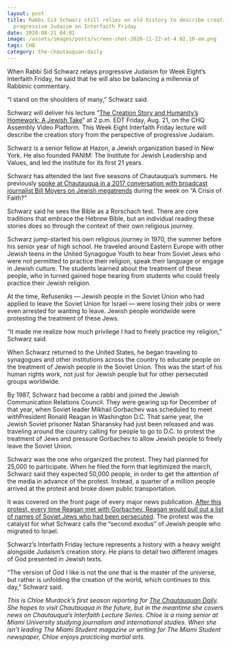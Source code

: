 ```yaml
---
layout: post
title: Rabbi Sid Schwarz still relies on old history to describe creation within
  progressive Judaism on Interfaith Friday
date: 2020-08-21 04:01
image: /assets/images/posts/screen-shot-2020-11-22-at-4.02.10-am.png
tags: CHQ
category: the-chautauquan-daily
---
```

When Rabbi Sid Schwarz relays progressive Judaism for Week Eight’s Interfaith Friday, he said that he will also be balancing a millennia of Rabbinic commentary.

“I stand on the shoulders of many,” Schwarz said.

Schwarz will deliver his lecture “[The Creation Story and Humanity’s Homework: A Jewish Take](https://assembly.chq.org/reframing-the-constitution/videos/interfaith-friday-rabbi-sid-schwarz-2020)” at 2 p.m. EDT Friday, Aug. 21, on the CHQ Assembly Video Platform. This Week Eight Interfaith Friday lecture will describe the creation story from the perspective of progressive Judaism.

Schwarz is a senior fellow at Hazon, a Jewish organization based in New York. He also founded PANIM: The Institute for Jewish Leadership and Values, and led the institute for its first 21 years.

Schwarz has attended the last five seasons of Chautauqua’s summers. He previously [spoke at Chautauqua in a 2017 conversation with broadcast journalist Bill Moyers on Jewish megatrends](https://chqdaily.com/2017/07/rabbi-schwarz-encourages-audience-talk-millennial-community-formation/) during the week on “A Crisis of Faith?”

Schwarz said he sees the Bible as a Rorschach test. There are core traditions that embrace the Hebrew Bible, but an individual reading these stories does so through the context of their own religious journey.

Schwarz jump-started his own religious journey in 1970, the summer before his senior year of high school. He traveled around Eastern Europe with other Jewish teens in the United Synagogue Youth to hear from Soviet Jews who were not permitted to practice their religion, speak their language or engage in Jewish culture. The students learned about the treatment of these people, who in turned gained hope hearing from students who could freely practice their Jewish religion.

At the time, Refuseniks — Jewish people in the Soviet Union who had applied to leave the Soviet Union for Israel — were losing their jobs or were even arrested for wanting to leave. Jewish people worldwide were protesting the treatment of these Jews.

“It made me realize how much privilege I had to freely practice my religion,” Schwarz said.

When Schwarz returned to the United States, he began traveling to synagogues and other institutions across the country to educate people on the treatment of Jewish people in the Soviet Union. This was the start of his human rights work, not just for Jewish people but for other persecuted groups worldwide.

By 1987, Schwarz had become a rabbi and joined the Jewish Communication Relations Council. They were gearing up for December of that year, when Soviet leader Mikhail Gorbachev was scheduled to meet withPresident Ronald Reagan in Washington D.C. That same year, the Jewish Soviet prisoner Natan Sharansky had just been released and was traveling around the country calling for people to go to D.C. to protest the treatment of Jews and pressure Gorbachev to allow Jewish people to freely leave the Soviet Union.

Schwarz was the one who organized the protest. They had planned for 25,000 to participate. When he filed the form that legitimized the march, Schwarz said they expected 50,000 people, in order to get the attention of the media in advance of the protest. Instead, a quarter of a million people arrived at the protest and broke down public transportation.

It was covered on the front page of every major news publication. [After this protest, every time Reagan met with Gorbachev, Reagan would pull out a list of names of Soviet Jews who had been persecuted](https://www.npr.org/templates/story/story.php?storyId=130936993). The protest was the catalyst for what Schwarz calls the “second exodus” of Jewish people who migrated to Israel.

Schwarz’s Interfaith Friday lecture represents a history with a heavy weight alongside Judaism’s creation story. He plans to detail two different images of God presented in Jewish texts.

“The version of God I like is not the one that is the master of the universe, but rather is unfolding the creation of the world, which continues to this day,” Schwarz said.

*This is Chloe Murdock’s first season reporting for [The Chautauquan Daily](https://chqdaily.com/2020/08/rabbi-sid-schwarz-still-relies-on-old-history-to-describe-creation-within-progressive-judaism-on-interfaith-friday/). She hopes to visit Chautauqua in the future, but in the meantime she covers news on Chautauqua’s Interfaith Lecture Series. Chloe is a rising senior at Miami University studying journalism and international studies. When she isn’t leading The Miami Student magazine or writing for The Miami Student newspaper, Chloe enjoys practicing martial arts.*